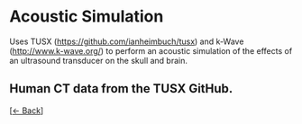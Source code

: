 # Acoustic Simulation

Uses TUSX (https://github.com/ianheimbuch/tusx) and k-Wave (http://www.k-wave.org/) to perform an acoustic simulation of the effects of an ultrasound transducer on the skull and brain.

Human CT data from the TUSX GitHub.
---
[[<- Back](../README.md)]
